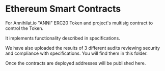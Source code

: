 # Ethereum Smart Contracts

For Annihilat.io "ANNI" ERC20 Token and project's multisig contract to control the Token.

It implements functionality described in specifications.

We have also uploaded the results of 3 different audits reviewing security and compliance with specifications. You will find them in this folder.

Once the contracts are deployed addresses will be published here.

